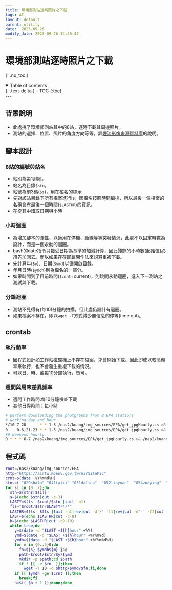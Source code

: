 ```yaml
---
title: 環境部測站逐時照片之下載
tags: AI
layout: default
parent: utility
date:  2023-09-26
modify_date: 2023-09-26 14:45:42
---
```


# 環境部測站逐時照片之下載
{: .no_toc }

<details open markdown="block">
  <summary>
    Table of contents
  </summary>
  {: .text-delta }
- TOC
{:toc}
</details>
---

## 背景說明

- 此處挑了環境部測站其中的8站，逐時下載其周邊照片。
- 測站的選擇、位置、照片的角度方向等等，詳[煙流影像來源資料庫](https://sinotec2.github.io/AIEE/Identify/FilmSources/)的說明。

## 腳本設計

### 8站的編號與站名

- 站別為第1迴圈。
- 站名為目錄`$stn`。
- 站號為前3碼(`$s`)，用在檔名的標示
- 先對該站目錄下所有檔案進行ls，因檔名按照時間編排，所以最後一個檔案的名稱會有最後一個時間(`$LASTHR`)的資訊。
- 在從其中讀取日期與小時

### 小時迴圈

- 為增加腳本的彈性，以適用在停機、斷線等等突發情況，此處不以固定時數為設計，而是一個永動的迴圈。
- bash的date指令只接受日期為基準的加減計算，因此殘餘的小時數(起始值)必須先加回去。而以如果存在即跳開作法來規避重複下載。
- 先計算年(`$y`)、日期(`$ymd`)以備開啟目錄。
- 年月日時(`$ymdh`)則為檔名的一部分。
- 如果時間到了目前時間(`$crnt`=current)，則跳開永動迴圈，進入下一測站之測試與下載。

### 分鐘迴圈

- 測站不見得有(每10)分鐘的拍攝，但此處仍設計有迴圈。
- 如果檔案不存在，即以`wget -T`方式減少無信息的停等(time out)。

## crontab

### 執行頻率

- 因程式設計如工作站磁碟機上不存在檔案，才會開始下載。因此即使以較高頻率來執行，也不會發生重複下載的情況。
- 可以日、時、或每10分鐘執行，皆可。

### 週間與周末差異頻率

- 週間工作時間:每10分鐘檢查下載
- 其他日與時間：每小時

```bash
# perform downloading the photgraphs from 8 EPA stations
# working day and hour
*/10 7-20      * * 1-5 /nas2/kuang/img_sources/EPA/get_jpgHourly.cs >& /nas2/kuang/img_sources/EPA/get_jpgHourly.out
0    0-6,21-23 * * 1-5 /nas2/kuang/img_sources/EPA/get_jpgHourly.cs >& /nas2/kuang/img_sources/EPA/get_jpgHourly.out
## weekend hourly
0 * * * 6-7 /nas2/kuang/img_sources/EPA/get_jpgHourly.cs >& /nas2/kuang/img_sources/EPA/get_jpgHourly.out
```

## 程式碼

```bash
root=/nas2/kuang/img_sources/EPA
http="https://airtw.moenv.gov.tw/AirSitePic"
crnt=$(date +%Y%m%d%H)
stns=( "029shalu" "041taixi" "051daliao"  "052linyuan"  "054zuoying"  "058xiaogang"  "060chaozhou"  "085dacheng" )
for si in {0..7};do
  stn=${stns[$si]}
  s=$(echo $stn|cut -c-3)
  LASTY=$(ls  $root/$stn |tail -n1)
  fls="$root/$stn/$LASTY/*/*"
  LASTHR=$(ls  $fls |tail -n1|rev|cut -d'/' -f1|rev|cut -d'-' -f2|cut -c-10)
  LAST=$(echo $LASTHR|cut -c-8)
  h=$(echo $LASTHR|cut -c9-10)
  while true;do
    y=$(date -d "$LAST +${h}hour" +%Y)
    ymd=$(date -d "$LAST +${h}hour" +%Y%m%d)
    ymdh=$(date -d "$LAST +${h}hour" +%Y%m%d%H)
    for m in {0..5}0;do
      fn=${s}-$ymdh${m}.jpg
      path=$root/$stn/$y/$ymd
      mkdir -p $path;cd $path
      if ! [[ -e $fn  ]];then
        wget -T 10 -q $http/$ymd/$fn;fi;done
    if [[ $ymdh -ge $crnt ]];then
      break;fi
    h=$(( $h + 1 ));done;done
```

